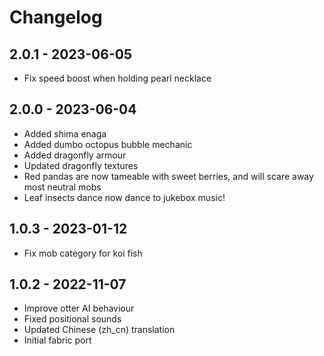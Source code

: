 # Changelog

## 2.0.1 - 2023-06-05
- Fix speed boost when holding pearl necklace

## 2.0.0 - 2023-06-04
- Added shima enaga
- Added dumbo octopus bubble mechanic
- Added dragonfly armour
- Updated dragonfly textures
- Red pandas are now tameable with sweet berries, and will scare away most neutral mobs
- Leaf insects dance now dance to jukebox music!

## 1.0.3 - 2023-01-12
- Fix mob category for koi fish

## 1.0.2 - 2022-11-07
- Improve otter AI behaviour
- Fixed positional sounds
- Updated Chinese (zh_cn) translation
- Initial fabric port